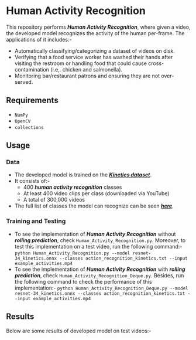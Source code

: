 # Human Activity Recognition

This repository performs ***Human Activity Recognition***, where given a video, the developed model recognizes the activity of the human per-frame. The applications of it includes:-
- Automatically classifying/categorizing a dataset of videos on disk.
- Verifying that a food service worker has washed their hands after visiting the restroom or handling food that could cause cross-contamination (i.e,. chicken and salmonella).
- Monitoring bar/restaurant patrons and ensuring they are not over-served.

## Requirements
- `NumPy`
- `OpenCV`
- `collections`

## Usage
### Data
- The developed model is trained on the [***Kinetics dataset***](https://arxiv.org/abs/1705.06950).
- It consists of:-
  - 400 ***human activity recognition*** classes
  - At least 400 video clips per class (downloaded via YouTube)
  - A total of 300,000 videos
- The full list of classes the model can recognize can be seen [***here***](https://github.com/opencv/opencv/blob/master/samples/data/dnn/action_recongnition_kinetics.txt).
### Training and Testing
- To see the implementation of ***Human Activity Recognition*** without ***rolling prediction***, check `Human_Activity_Recognition.py`. Moreover, to test this implementation on a test video, run the following command:-
`python Human_Activity_Recognition.py --model resnet-34_kinetics.onnx --classes action_recognition_kinetics.txt --input example_activities.mp4`
- To see the implementation of ***Human Activity Recognition*** with ***rolling prediction***, check `Human_Activity_Recognition_Deque.py`. Besides, run the following command to check the performance of this implementation:-
`python Human_Activity_Recognition_Deque.py --model resnet-34_kinetics.onnx --classes action_recognition_kinetics.txt --input example_activities.mp4`
## Results
Below are some results of developed model on test videos:-
